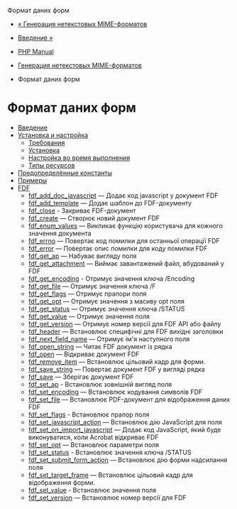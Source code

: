 Формат даних форм

-   [« Генерация нетекстовых MIME-форматов](refs.utilspec.nontext.html)
    
-   [Введение »](intro.fdf.html)
    
-   [PHP Manual](index.html)
    
-   [Генерация нетекстовых MIME-форматов](refs.utilspec.nontext.html)
    
-   Формат даних форм
    

# Формат даних форм

-   [Введение](intro.fdf.html)
-   [Установка и настройка](fdf.setup.html)
    -   [Требования](fdf.requirements.html)
    -   [Установка](fdf.installation.html)
    -   [Настройка во время выполнения](fdf.configuration.html)
    -   [Типы ресурсов](fdf.resources.html)
-   [Предопределённые константы](fdf.constants.html)
-   [Примеры](fdf.examples.html)
-   [FDF](ref.fdf.html)
    -   [fdf\_add\_doc\_javascript](function.fdf-add-doc-javascript.html) — Додає код javascript у документ FDF
    -   [fdf\_add\_template](function.fdf-add-template.html) — Додає шаблон до FDF-документу
    -   [fdf\_close](function.fdf-close.html) - Закриває FDF-документ
    -   [fdf\_create](function.fdf-create.html) — Створює новий документ FDF
    -   [fdf\_enum\_values](function.fdf-enum-values.html) — Викликає функцію користувача для кожного значення документа
    -   [fdf\_errno](function.fdf-errno.html) — Повертає код помилки для останньої операції FDF
    -   [fdf\_error](function.fdf-error.html) — Повертає опис помилки для коду помилки FDF
    -   [fdf\_get\_ap](function.fdf-get-ap.html) — Набуває вигляду поля
    -   [fdf\_get\_attachment](function.fdf-get-attachment.html) — Виймає завантажений файл, вбудований у FDF
    -   [fdf\_get\_encoding](function.fdf-get-encoding.html) - Отримує значення ключа /Encoding
    -   [fdf\_get\_file](function.fdf-get-file.html) — Отримує значення ключа /F
    -   [fdf\_get\_flags](function.fdf-get-flags.html) — Отримує прапори поля
    -   [fdf\_get\_opt](function.fdf-get-opt.html) — Отримує значення з масиву opt поля
    -   [fdf\_get\_status](function.fdf-get-status.html) — Отримує значення ключа /STATUS
    -   [fdf\_get\_value](function.fdf-get-value.html) — Отримує значення поля
    -   [fdf\_get\_version](function.fdf-get-version.html) — Отримує номер версії для FDF API або файлу
    -   [fdf\_header](function.fdf-header.html) — Встановлює специфічні для FDF вихідні заголовки
    -   [fdf\_next\_field\_name](function.fdf-next-field-name.html) — Отримує ім'я наступного поля
    -   [fdf\_open\_string](function.fdf-open-string.html) — Читає FDF документ із рядка
    -   [fdf\_open](function.fdf-open.html) — Відкриває документ FDF
    -   [fdf\_remove\_item](function.fdf-remove-item.html) — Встановлює цільовий кадр для форми.
    -   [fdf\_save\_string](function.fdf-save-string.html) — Повертає документ FDF у вигляді рядка
    -   [fdf\_save](function.fdf-save.html) — Зберігає документ FDF
    -   [fdf\_set\_ap](function.fdf-set-ap.html) - Встановлює зовнішній вигляд поля
    -   [fdf\_set\_encoding](function.fdf-set-encoding.html) — Встановлює кодування символів FDF
    -   [fdf\_set\_file](function.fdf-set-file.html) — Встановлює PDF-документ для відображення даних FDF
    -   [fdf\_set\_flags](function.fdf-set-flags.html) - Встановлює прапор поля
    -   [fdf\_set\_javascript\_action](function.fdf-set-javascript-action.html) — Встановлює дію JavaScript для поля
    -   [fdf\_set\_on\_import\_javascript](function.fdf-set-on-import-javascript.html) — Додає код JavaScript, який буде виконуватися, коли Acrobat відкриває FDF
    -   [fdf\_set\_opt](function.fdf-set-opt.html) — Встановлює параметри поля
    -   [fdf\_set\_status](function.fdf-set-status.html) - Встановлює значення ключа /STATUS
    -   [fdf\_set\_submit\_form\_action](function.fdf-set-submit-form-action.html) — Встановлює дію форми надсилання поля
    -   [fdf\_set\_target\_frame](function.fdf-set-target-frame.html) — Встановлює цільовий кадр для відображення форми.
    -   [fdf\_set\_value](function.fdf-set-value.html) - Встановлює значення поля
    -   [fdf\_set\_version](function.fdf-set-version.html) — Встановлює номер версії для FDF